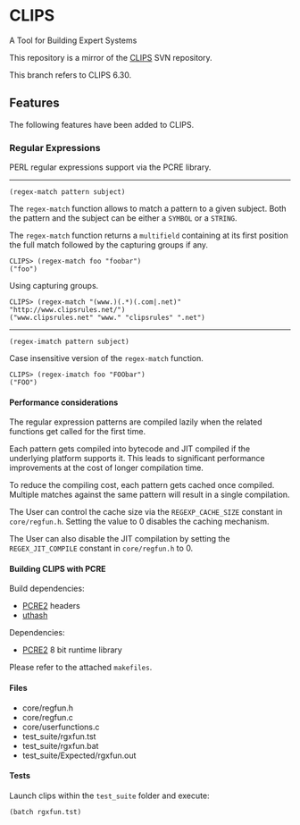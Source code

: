 # CLIPS

A Tool for Building Expert Systems

This repository is a mirror of the [CLIPS](http://www.clipsrules.net/) SVN repository.

This branch refers to CLIPS 6.30.

## Features

The following features have been added to CLIPS.

### Regular Expressions

PERL regular expressions support via the PCRE library.

---

```
(regex-match pattern subject)
```

The `regex-match` function allows to match a pattern to a given subject. Both the pattern and the subject can be either a `SYMBOL` or a `STRING`.

The `regex-match` function returns a `multifield` containing at its first position the full match followed by the capturing groups if any.

```
CLIPS> (regex-match foo "foobar")
("foo")
```

Using capturing groups.

```
CLIPS> (regex-match "(www.)(.*)(.com|.net)" "http://www.clipsrules.net/")
("www.clipsrules.net" "www." "clipsrules" ".net")
```

---

```
(regex-imatch pattern subject)
```

Case insensitive version of the `regex-match` function.

```
CLIPS> (regex-imatch foo "FOObar")
("FOO")
```

#### Performance considerations

The regular expression patterns are compiled lazily when the related functions get called for the first time.

Each pattern gets compiled into bytecode and JIT compiled if the underlying platform supports it. This leads to significant performance improvements at the cost of longer compilation time.

To reduce the compiling cost, each pattern gets cached once compiled. Multiple matches against the same pattern will result in a single compilation.

The User can control the cache size via the `REGEXP_CACHE_SIZE` constant in `core/regfun.h`. Setting the value to 0 disables the caching mechanism.

The User can also disable the JIT compilation by setting the `REGEX_JIT_COMPILE` constant in `core/regfun.h` to 0.

#### Building CLIPS with PCRE

Build dependencies:

* [PCRE2](http://www.pcre.org/) headers
* [uthash](https://troydhanson.github.io/uthash/)

Dependencies:

* [PCRE2](http://www.pcre.org/) 8 bit runtime library

Please refer to the attached `makefiles`.

#### Files

* core/regfun.h
* core/regfun.c
* core/userfunctions.c
* test_suite/rgxfun.tst
* test_suite/rgxfun.bat
* test_suite/Expected/rgxfun.out

#### Tests

Launch clips within the `test_suite` folder and execute:

```
(batch rgxfun.tst)
```
